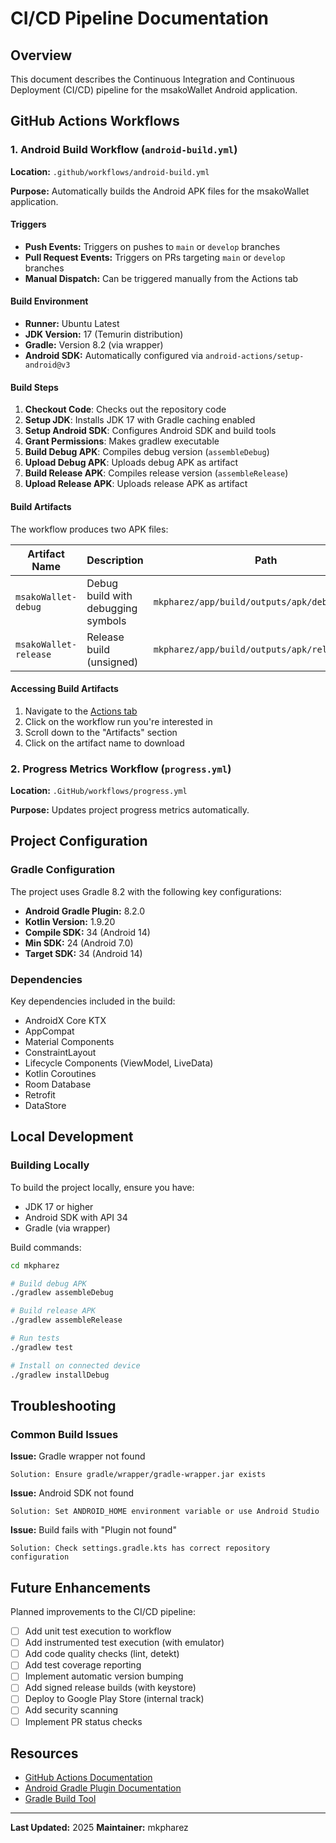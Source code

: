 # CI/CD Pipeline Documentation

## Overview

This document describes the Continuous Integration and Continuous Deployment (CI/CD) pipeline for the msakoWallet Android application.

## GitHub Actions Workflows

### 1. Android Build Workflow (`android-build.yml`)

**Location:** `.github/workflows/android-build.yml`

**Purpose:** Automatically builds the Android APK files for the msakoWallet application.

#### Triggers

- **Push Events:** Triggers on pushes to `main` or `develop` branches
- **Pull Request Events:** Triggers on PRs targeting `main` or `develop` branches
- **Manual Dispatch:** Can be triggered manually from the Actions tab

#### Build Environment

- **Runner:** Ubuntu Latest
- **JDK Version:** 17 (Temurin distribution)
- **Gradle:** Version 8.2 (via wrapper)
- **Android SDK:** Automatically configured via `android-actions/setup-android@v3`

#### Build Steps

1. **Checkout Code**: Checks out the repository code
2. **Setup JDK**: Installs JDK 17 with Gradle caching enabled
3. **Setup Android SDK**: Configures Android SDK and build tools
4. **Grant Permissions**: Makes gradlew executable
5. **Build Debug APK**: Compiles debug version (`assembleDebug`)
6. **Upload Debug APK**: Uploads debug APK as artifact
7. **Build Release APK**: Compiles release version (`assembleRelease`)
8. **Upload Release APK**: Uploads release APK as artifact

#### Build Artifacts

The workflow produces two APK files:

| Artifact Name | Description | Path | Retention |
|--------------|-------------|------|-----------|
| `msakoWallet-debug` | Debug build with debugging symbols | `mkpharez/app/build/outputs/apk/debug/*.apk` | 30 days |
| `msakoWallet-release` | Release build (unsigned) | `mkpharez/app/build/outputs/apk/release/*.apk` | 30 days |

#### Accessing Build Artifacts

1. Navigate to the [Actions tab](https://github.com/mkpharez/msako/actions)
2. Click on the workflow run you're interested in
3. Scroll down to the "Artifacts" section
4. Click on the artifact name to download

### 2. Progress Metrics Workflow (`progress.yml`)

**Location:** `.GitHub/workflows/progress.yml`

**Purpose:** Updates project progress metrics automatically.

## Project Configuration

### Gradle Configuration

The project uses Gradle 8.2 with the following key configurations:

- **Android Gradle Plugin:** 8.2.0
- **Kotlin Version:** 1.9.20
- **Compile SDK:** 34 (Android 14)
- **Min SDK:** 24 (Android 7.0)
- **Target SDK:** 34 (Android 14)

### Dependencies

Key dependencies included in the build:

- AndroidX Core KTX
- AppCompat
- Material Components
- ConstraintLayout
- Lifecycle Components (ViewModel, LiveData)
- Kotlin Coroutines
- Room Database
- Retrofit
- DataStore

## Local Development

### Building Locally

To build the project locally, ensure you have:

- JDK 17 or higher
- Android SDK with API 34
- Gradle (via wrapper)

Build commands:

```bash
cd mkpharez

# Build debug APK
./gradlew assembleDebug

# Build release APK
./gradlew assembleRelease

# Run tests
./gradlew test

# Install on connected device
./gradlew installDebug
```

## Troubleshooting

### Common Build Issues

**Issue:** Gradle wrapper not found
```
Solution: Ensure gradle/wrapper/gradle-wrapper.jar exists
```

**Issue:** Android SDK not found
```
Solution: Set ANDROID_HOME environment variable or use Android Studio
```

**Issue:** Build fails with "Plugin not found"
```
Solution: Check settings.gradle.kts has correct repository configuration
```

## Future Enhancements

Planned improvements to the CI/CD pipeline:

- [ ] Add unit test execution to workflow
- [ ] Add instrumented test execution (with emulator)
- [ ] Add code quality checks (lint, detekt)
- [ ] Add test coverage reporting
- [ ] Implement automatic version bumping
- [ ] Add signed release builds (with keystore)
- [ ] Deploy to Google Play Store (internal track)
- [ ] Add security scanning
- [ ] Implement PR status checks

## Resources

- [GitHub Actions Documentation](https://docs.github.com/en/actions)
- [Android Gradle Plugin Documentation](https://developer.android.com/studio/build)
- [Gradle Build Tool](https://gradle.org/)

---

**Last Updated:** 2025
**Maintainer:** mkpharez
